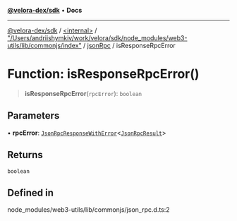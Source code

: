 [**@velora-dex/sdk**](../../../../../../README.md) • **Docs**

***

[@velora-dex/sdk](../../../../../../globals.md) / [\<internal\>](../../../../../README.md) / ["/Users/andriishymkiv/work/velora/sdk/node\_modules/web3-utils/lib/commonjs/index"](../../../README.md) / [jsonRpc](../README.md) / isResponseRpcError

# Function: isResponseRpcError()

> **isResponseRpcError**(`rpcError`): `boolean`

## Parameters

• **rpcError**: [`JsonRpcResponseWithError`](../../../../../interfaces/JsonRpcResponseWithError.md)\<[`JsonRpcResult`](../../../../../type-aliases/JsonRpcResult.md)\>

## Returns

`boolean`

## Defined in

node\_modules/web3-utils/lib/commonjs/json\_rpc.d.ts:2
